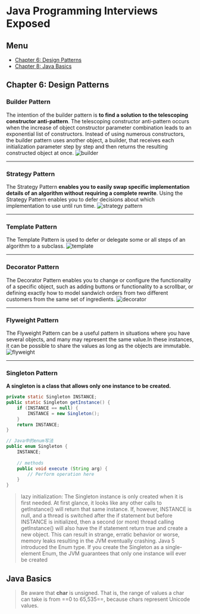 # Java Programming Interviews Exposed
## Menu
* [Chapter 6: Design Patterns](#design-patterns)
* [Chapter 8: Java Basics](#java-basics)


## <a name="design-patterns"></a>Chapter 6: Design Patterns
### Builder Pattern
The intention of the builder pattern is **to find a solution to the telescoping constructor anti-pattern**. The telescoping constructor anti-pattern occurs when the increase of object constructor parameter combination leads to an exponential list of constructors. Instead of using numerous constructors, the builder pattern uses another object, a builder, that receives each initialization parameter step by step and then returns the resulting constructed object at once.
![builder](https://upload.wikimedia.org/wikipedia/commons/thumb/f/f3/Builder_UML_class_diagram.svg/1000px-Builder_UML_class_diagram.svg.png)

---
### Strategy Pattern
The Strategy Pattern **enables you to easily swap specific implementation details of an algorithm without requiring a complete rewrite**. 
Using the Strategy Pattern enables you to defer decisions about which implementation to use until run time. 
![strategy pattern](https://upload.wikimedia.org/wikipedia/commons/3/39/Strategy_Pattern_in_UML.png)

---
### Template Pattern
The Template Pattern is used to defer or delegate some or all steps of an algorithm to a subclass. 
![template](http://www.tutorialspoint.com/design_pattern/images/template_pattern_uml_diagram.jpg)

---
### Decorator Pattern
The Decorator Pattern enables you to change or configure the functionality of a specific object, such as adding buttons or functionality to a scrollbar, or defining exactly how to model sandwich orders from two different customers from the same set of ingredients. 
![decorator](http://www.tutorialspoint.com/design_pattern/images/decorator_pattern_uml_diagram.jpg)

---
### Flyweight Pattern
The Flyweight Pattern can be a useful pattern in situations where you have several objects, and many may represent the same value.In these instances, it can be possible to share the values as long as the objects are immutable.
![flyweight](http://www.tutorialspoint.com/design_pattern/images/flyweight_pattern_uml_diagram.jpg)

---
### Singleton Pattern
**A singleton is a class that allows only one instance to be created.**

```Java
private static Singleton INSTANCE;
public static Singleton getInstance() { 
	if (INSTANCE == null) {
		INSTANCE = new Singleton(); 
	}
	return INSTANCE; 
}

// Java中的enum写法
public enum Singleton {
    INSTANCE;
    
    // methods
    public void execute (String arg) {
        // Perform operation here 
    }
}
```

> lazy initialization: The Singleton instance is only created when it is first needed. At first glance, it looks like any other calls to getInstance() will return that same instance. If, however, INSTANCE is null, and a thread is switched after the if statement but before INSTANCE is initialized, then a second (or more) thread calling getInstance() will also have the if statement return true and create a new object. This can result in strange, erratic behavior or worse, memory leaks resulting in the JVM eventually crashing.
Java 5 introduced the Enum type. If you create the Singleton as a single-element Enum, the JVM guarantees that only one instance will ever be created

## <a name="java-basics"></a>Java Basics
> Be aware that **char** is unsigned. That is, the range of values a char can take is from ==0 to 65,535==, because chars represent Unicode values.




